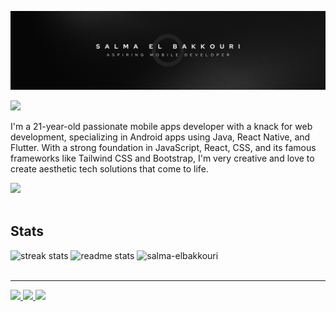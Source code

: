 [![Banner](./banner-img.png)](https://github.com/salma-elbakkouri)


<img  src="https://readme-typing-svg.herokuapp.com/?font=Righteous&size=25&duration=3000&lines=Hi+There+👋🏻;+I'm+Salma+El+bakkouri;&color=000000"/>

I'm a 21-year-old passionate mobile apps developer with a knack for web development, specializing in Android apps using Java, React Native, and Flutter. With a strong foundation in JavaScript, React, CSS, and its famous frameworks like Tailwind CSS and Bootstrap, I'm very creative and love to create aesthetic tech solutions that come to life.


  <a href="https://slillicons.dev">
    <img src="https://skillicons.dev/icons?i=react,angular,javascript,nodejs,java,flutter,swift,cs,cpp,dotnet,html,css,tailwind,bootstrap,sass,firebase,linux,mysql,github,figma,photoshop,illustrator,wordpress"/><br>
  </a>
  <br>
  
## Stats
  
<div>
  <img height="160"  src="https://streak-stats.demolab.com/?user=salma-elbakkouri&count private=true&theme=react&border_radius-10" alt="streak stats" style="margin: 0" />
  <img height="160"  src="https://github-readme-stats-salesp07.vercel.app/api?username=salma-elbakkouri&count_private=true&show_icons=true&theme=react&rank_icon=github&border_radius=5" alt="readme stats" style="margin: 0" /> 
  <img height="150"  src="https://github-readme-stats.vercel.app/api/top-langs?username=salma-elbakkouri&show_icons=true&locale=en&layout=compact&theme=react&border_radius=4&size_weight=0.5&count_weight=0.5&exclude_repo=github-readme-stats" alt="salma-elbakkouri" style="margin: 0" />
</div>

<br/>
<hr/>

<a href="mailto:elbakkourisalmaa@gmail.com" target="_blank">
  <img src="https://img.shields.io/badge/Gmail-333333?style=for-the-badge&logo=gmail&logoColor=red" />
</a>

<a href="https://www.linkedin.com/in/salma-el-bakkouri-b6a848283" target="_blank">
  <img src="https://img.shields.io/badge/LinkedIn-0077B5?style=for-the-badge&logo=linkedin&logoColor=white" />
</a>

<a href="https://your_portfolio.com" target="_blank">
  <img src="https://img.shields.io/badge/Portfolio-FF5722?style=for-the-badge&logo=sqlite&logoColor=white" />
</a>
<!-- <img align="right" src="https://komarev.com/ghpvc/?username=salma-elbakkouri&label=Profile%20views&color=0e75b6&style=flat" alt="salma-elbakkouri" /> -->



